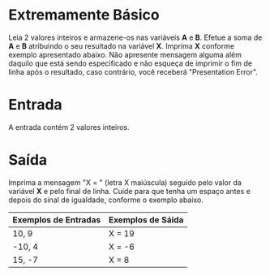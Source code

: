 # Extremamente Básico

Leia 2 valores inteiros e armazene-os nas variáveis **A** e **B**. Efetue a soma de **A** e **B** atribuindo o seu resultado na variável **X**. Imprima **X** conforme exemplo apresentado abaixo. Não apresente mensagem alguma além daquilo que está sendo especificado e não esqueça de imprimir o fim de linha após o resultado, caso contrário, você receberá "Presentation Error".

# Entrada
A entrada contém 2 valores inteiros.

# Saída
Imprima a mensagem "X = " (letra X maiúscula) seguido pelo valor da variável **X** e pelo final de linha. Cuide para que tenha um espaço antes e depois do sinal de igualdade, conforme o exemplo abaixo.

|Exemplos de Entradas|Exemplos de Sáida|
|--------------------|-----------------|
|10, 9               | X = 19          |
|-10, 4              | X = -6          |
|15, -7              | X = 8           |
